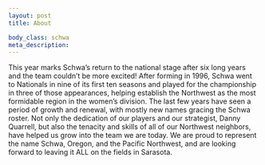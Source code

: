 ```yaml
--- 
layout: post 
title: About

body_class: schwa
meta_description: 
---
```


This year marks Schwa’s return to the national stage after six long years and the team couldn’t be more excited! After forming in 1996, Schwa went to Nationals in nine of its first ten seasons and played for the championship in three of those appearances, helping establish the Northwest as the most formidable region in the women’s division. The last few years have seen a period of growth and renewal, with mostly new names gracing the Schwa roster. Not only the dedication of our players and our strategist, Danny Quarrell, but also the tenacity and skills of all of our Northwest neighbors, have helped us grow into the team we are today. We are proud to represent the name Schwa, Oregon, and the Pacific Northwest, and are looking forward to leaving it ALL on the fields in Sarasota.